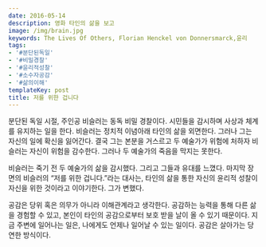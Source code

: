 ```yaml
---
date: 2016-05-14
description: 영화 타인의 삶을 보고
image: /img/brain.jpg
keywords: The Lives Of Others, Florian Henckel von Donnersmarck,윤리
tags:
- '#분단된독일'
- '#비밀경찰'
- '#윤리적성찰'
- '#소수자공감'
- '#삶의이해'
templateKey: post
title: 저를 위한 겁니다
---
```


분단된 독일 시절, 주인공 비슬러는 동독 비밀 경찰이다. 시민들을 감시하며 사상과 체계를 유지하는 일을 한다. 비슬러는 정치적 이념아래 타인의 삶을 외면한다. 그러나 그는 자신의 일에 확신을 잃어간다. 결국 그는 본분을 거스르고 두 예술가가 위험에 처하자 비슬러는 자신이 위험을 감수한다. 그러나 두 예술가의 죽음을 막지는 못한다.

비슬러는 죽기 전 두 예술가의 삶을 감시했다. 그리고 그들과 유대를 느꼈다.  마지막 장면의 비슬러의 “저를 위한 겁니다.”라는 대사는, 타인의 삶을 통한 자신의 윤리적 성찰이 자신을 위한 것이라고 이야기한다. 그가 변했다.

공감은 당위 혹은 의무가 아니라 이해관계라고 생각한다. 공감하는 능력을 통해 다른 삶을 경험할 수 있고, 본인이 타인의 공감으로부터 보호 받을 날이 올 수 있기 때문이다. 지금 주변에 일어나는 일은, 나에게도 언제나 일어날 수 있는 일이다. 공감은 살아가는 당연한 방식이다.